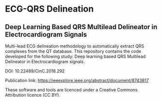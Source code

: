 # ECG-QRS Delineation

## Deep Learning Based QRS Multilead Delineator in Electrocardiogram Signals

Multi-lead ECG delineation methodology to automatically extract QRS complexes from the QT database.
This repository contains the code developed for the following study: Deep learning based QRS Multilead Delineator in Electrocardiogram signals. 

DOI: 10.22489/CinC.2018.292

Publication link: https://ieeexplore.ieee.org/abstract/document/8743817

These software and tools are licenced under a Creative Commons Attribution licence (CC BY).
